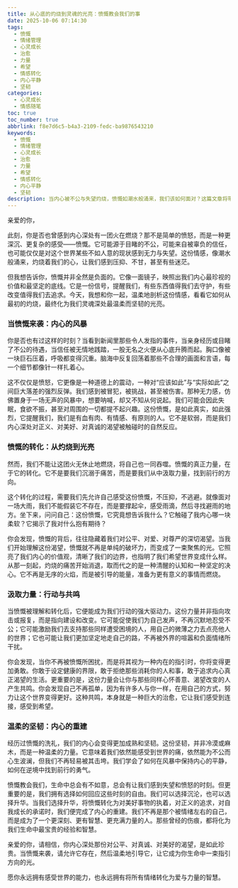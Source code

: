 ```yaml
---
title: 从心底的灼烧到灵魂的光亮：愤慨教会我们的事
date: 2025-10-06 07:14:30
tags:
  - 愤慨
  - 情绪管理
  - 心灵成长
  - 治愈
  - 力量
  - 希望
  - 情感转化
  - 内心平静
  - 坚韧
categories:
  - 心灵成长
  - 情感随笔
toc: true
toc_number: true
abbrlink: f8e7d6c5-b4a3-2109-fedc-ba9876543210
keywords:
  - 愤慨
  - 情绪管理
  - 心灵成长
  - 治愈
  - 力量
  - 希望
  - 情感转化
  - 内心平静
  - 坚韧
description: 当内心被不公与失望灼烧，愤慨如潮水般涌来，我们该如何面对？这篇文章将带你深入探讨这份强烈情感的本质，它如何从最初的痛苦与挣扎，一步步转化为我们内心深处最温柔而坚韧的力量。让我们一起学习，如何拥抱这份看似负面的情绪，将其淬炼成指引我们前行的光亮，最终找到内心的平静与希望。
---
```


亲爱的你，

此刻，你是否也曾感到内心深处有一团火在燃烧？那不是简单的愤怒，而是一种更深沉、更复杂的感受——愤慨。它可能源于目睹的不公，可能来自被辜负的信任，也可能仅仅是对这个世界某些不如人意的现状感到无力与失望。这份情感，像潮水般涌来，灼烧着我们的心，让我们感到压抑、不甘，甚至有些迷茫。

但我想告诉你，愤慨并非全然是负面的。它像一面镜子，映照出我们内心最珍视的价值和最坚定的底线。它是一份信号，提醒我们，有些东西值得我们去守护，有些改变值得我们去追求。今天，我想和你一起，温柔地剖析这份情感，看看它如何从最初的灼烧，最终化为我们灵魂深处最温柔而坚韧的光亮。

### 当愤慨来袭：内心的风暴

你是否也有过这样的时刻？当看到新闻里那些令人发指的事件，当亲身经历或目睹了不公的待遇，当信任被无情地践踏，一股无名之火便从心底升腾而起。胸口像被一块巨石压着，呼吸都变得沉重。脑海中反复回荡着那些不合理的画面和言语，每一个细节都像针一样扎着心。

这不仅仅是愤怒，它更像是一种道德上的震动，一种对“应该如此”与“实际如此”之间巨大落差的强烈反弹。我们感到被冒犯，被挑战，甚至被伤害。那种无力感，仿佛置身于一场无声的风暴中，想要呐喊，却又不知从何说起。我们可能会因此失眠，食欲不振，甚至对周围的一切都提不起兴趣。这份愤慨，是如此真实，如此强烈，它提醒我们，我们是有血有肉、有情感、有原则的人。它不是软弱，而是我们内心深处对正义、对美好、对真诚的渴望被触碰时的自然反应。

### 愤慨的转化：从灼烧到光亮

然而，我们不能让这团火无休止地燃烧，将自己也一同吞噬。愤慨的真正力量，在于它的转化。它不是要我们沉溺于痛苦，而是要我们从中汲取力量，找到前行的方向。

这个转化的过程，需要我们先允许自己感受这份愤慨，不压抑，不逃避。就像面对一场大雨，我们不能假装它不存在，而是要撑起伞，感受雨滴，然后寻找避雨的地方。坐下来，问问自己：这份愤慨，它究竟想告诉我什么？它触碰了我内心哪一块柔软？它揭示了我对什么抱有期待？

你会发现，愤慨的背后，往往隐藏着我们对公平、对爱、对尊严的深切渴望。当我们开始理解这份渴望，愤慨就不再是单纯的破坏力，而变成了一束聚焦的光。它照亮了我们内心的价值观，清晰了我们的边界，也指明了我们希望世界变成什么样。从那一刻起，灼烧的痛苦开始消退，取而代之的是一种清醒的认知和一种坚定的决心。它不再是无序的火焰，而是被引导的能量，准备为更有意义的事情而燃烧。

### 汲取力量：行动与共鸣

当愤慨被理解和转化后，它便能成为我们行动的强大驱动力。这份力量并非指向攻击或报复，而是指向建设和改变。它可能促使我们为自己发声，不再沉默地忍受不公；它可能激励我们去支持那些同样遭受困境的人，用自己的微薄之力去点亮他人的世界；它也可能让我们更加坚定地走自己的路，不再被外界的喧嚣和负面情绪所干扰。

你会发现，当你不再被愤慨所困扰，而是将其视为一种内在的指引时，你将变得更加勇敢。你敢于设定健康的界限，敢于拒绝那些消耗你的人和事，敢于追求内心真正渴望的生活。更重要的是，这份力量会让你与那些同样心怀善意、渴望改变的人产生共鸣。你会发现自己不再孤单，因为有许多人与你一样，在用自己的方式，努力让这个世界变得更好。这种共鸣，本身就是一种巨大的治愈，它让我们感受到连接，感受到希望。

### 温柔的坚韧：内心的重建

经历过愤慨的洗礼，我们的内心会变得更加成熟和坚韧。这份坚韧，并非冷漠或麻木，而是一种温柔的力量。它意味着我们依然能感受到世界的痛，依然能为不公而心生波澜，但我们不再轻易被其击垮。我们学会了如何在风暴中保持内心的平静，如何在逆境中找到前行的勇气。

愤慨教会我们，生命中总会有不如意，总会有让我们感到失望和愤怒的时刻。但更重要的是，我们拥有选择如何回应这些时刻的自由。我们可以选择沉沦，也可以选择升华。当我们选择升华，将愤慨转化为对美好事物的执着，对正义的追求，对自我成长的承诺时，我们便完成了内心的重建。我们不再是那个被情绪左右的自己，而是成为了一个更深刻、更有智慧、更充满力量的人。那些曾经的伤痕，都将化为我们生命中最宝贵的经验和智慧。

亲爱的你，请相信，你内心深处那份对公平、对真诚、对美好的渴望，是如此珍贵。当愤慨来袭，请允许它存在，然后温柔地引导它，让它成为你生命中一束指引方向的光。

愿你永远拥有感受世界的能力，也永远拥有将所有情绪转化为爱与力量的智慧。